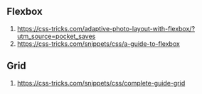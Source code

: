 
## Flexbox

1. https://css-tricks.com/adaptive-photo-layout-with-flexbox/?utm_source=pocket_saves
2. https://css-tricks.com/snippets/css/a-guide-to-flexbox

## Grid

1. https://css-tricks.com/snippets/css/complete-guide-grid
